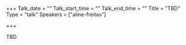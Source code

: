 
+++
Talk_date = ""
Talk_start_time = ""
Talk_end_time = ""
Title = "TBD"
Type = "talk"
Speakers = ["aline-freitas"]

+++

TBD